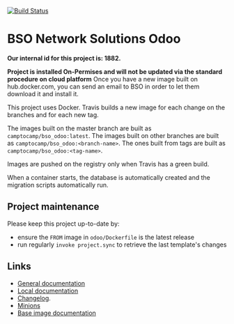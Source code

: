 [![Build Status](https://travis-ci.com/camptocamp/bso_odoo.svg?token=3A3ZhwttEcmdqp7JzQb7&branch=master)](https://travis-ci.com/camptocamp/bso_odoo)

# BSO Network Solutions Odoo

**Our internal id for this project is: 1882.**

**Project is installed On-Permises and will not be updated via the
standard procedure on cloud platform**
Once you have a new image built on hub.docker.com, you can send an email
to BSO in order to let them download it and install it.

This project uses Docker.
Travis builds a new image for each change on the branches and for each new tag.

The images built on the master branch are built as `camptocamp/bso_odoo:latest`.
The images built on other branches are built as `camptocamp/bso_odoo:<branch-name>`.
The ones built from tags are built as `camptocamp/bso_odoo:<tag-name>`.

Images are pushed on the registry only when Travis has a green build.

When a container starts, the database is automatically created and the
migration scripts automatically run.

## Project maintenance

Please keep this project up-to-date by:

* ensure the `FROM` image in `odoo/Dockerfile` is the latest release
* run regularly `invoke project.sync` to retrieve the last template's changes

## Links

* [General documentation](./docs/README.md)
* [Local documentation](./docs/README.local.md)
* [Changelog](HISTORY.rst).
* [Minions](https://bso_odoo.odoo-test.camptocamp.ch)
* [Base image documentation](https://github.com/camptocamp/docker-odoo-project)
